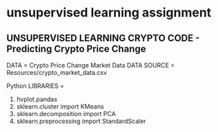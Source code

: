 # unsupervised learning assignment
## UNSUPERVISED LEARNING CRYPTO CODE - Predicting Crypto Price Change

DATA = Crypto Price Change Market Data
DATA SOURCE = Resources/crypto_market_data.csv

Python LIBRARIES = 
1. hvplot.pandas
2. sklearn.cluster import KMeans
3. sklearn.decomposition import PCA
4. sklearn.preprocessing import StandardScaler

